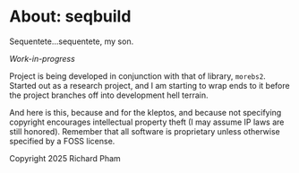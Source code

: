 # About: seqbuild 

Sequentete...sequentete, my son. 

*Work-in-progress* 

Project is being developed in conjunction with 
that of library, `morebs2`. Started out as a 
research project, and I am starting to wrap ends 
to it before the project branches off into 
development hell terrain. 

And here is this, because and for the 
kleptos, and because not specifying 
copyright encourages intellectual 
property theft (I may assume IP laws 
are still honored). Remember that all 
software is proprietary unless otherwise 
specified by a FOSS license. 

Copyright 2025 Richard Pham 
